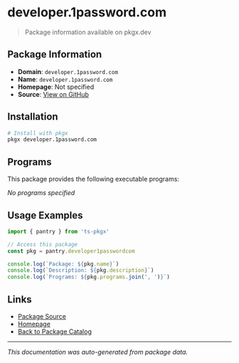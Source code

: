 # developer.1password.com

> Package information available on pkgx.dev

## Package Information

- **Domain**: `developer.1password.com`
- **Name**: `developer.1password.com`
- **Homepage**: Not specified
- **Source**: [View on GitHub](https://github.com/pkgxdev/pantry/tree/main/projects/developer.1password.com/package.yml)

## Installation

```bash
# Install with pkgx
pkgx developer.1password.com
```

## Programs

This package provides the following executable programs:

*No programs specified*

## Usage Examples

```typescript
import { pantry } from 'ts-pkgx'

// Access this package
const pkg = pantry.developer1passwordcom

console.log(`Package: ${pkg.name}`)
console.log(`Description: ${pkg.description}`)
console.log(`Programs: ${pkg.programs.join(', ')}`)
```

## Links

- [Package Source](https://github.com/pkgxdev/pantry/tree/main/projects/developer.1password.com/package.yml)
- [Homepage](#)
- [Back to Package Catalog](../package-catalog.md)

---

*This documentation was auto-generated from package data.*
